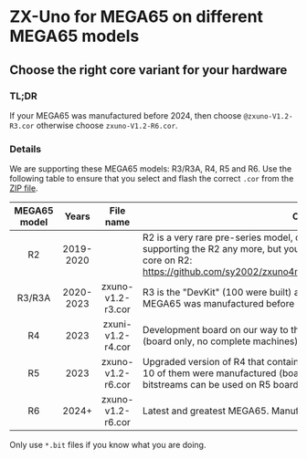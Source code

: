 ZX-Uno for MEGA65 on different MEGA65 models
============================================

Choose the right core variant for your hardware
-----------------------------------------------

### TL;DR

If your MEGA65 was manufactured before 2024, then choose
`@zxuno-V1.2-R3.cor` otherwise choose `zxuno-V1.2-R6.cor`.

### Details

We are supporting these MEGA65 models: R3/R3A, R4, R5 and R6. Use
the following table to ensure that you select and flash the correct `.cor`
from the [ZIP file](https://files.mega65.org?id=bdaeb7e0-9fc8-4185-99de-104d01229f27).

| MEGA65 model   |   Years   | File name         | Comment
|:--------------:|:---------:|:-----------------:|-------------------------
| R2             | 2019-2020 | <Use V0.8>        | R2 is a very rare pre-series model, only 20 of them were built. We are not supporting the R2 any more, but you can still use Version 0.8 of the ZX-Uno core on R2: https://github.com/sy2002/zxuno4mega65/tree/master/bin/Version%200.8/R2
| R3/R3A         | 2020-2023 | zxuno-v1.2-r3.cor | R3 is the "DevKit" (100 were built) and R3A are batches 1 and 2. If your MEGA65 was manufactured before 2024 then you have an R3 or R3A machine.
| R4             | 2023      | zxuni-v1.2-r4.cor | Development board on our way to the R6. Only 10 of them were manufactured (board only, no complete machines).
| R5             | 2023      | zxuno-v1.2-r6.cor | Upgraded version of R4 that contains new circuits for the expansion port. Only 10 of them were manufactured (board only, no complete machines). R6 bitstreams can be used on R5 boards.
| R6             | 2024+     | zxuno-v1.2-r6.cor | Latest and greatest MEGA65. Manufactured from 2024 on.

Only use `*.bit` files if you know what you are doing.
